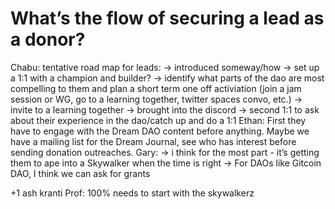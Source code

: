 # What’s the flow of securing a lead as a donor?

Chabu: tentative road map for leads:
→ introduced someway/how 
→ set up a 1:1 with a champion and builder? 
→ identify what parts of the dao are most compelling to them and plan a short term one off activiation (join a jam session or WG, go to a learning together, twitter spaces convo, etc.)
→ invite to a learning together 
→ brought into the discord
→ second 1:1 to ask about their experience in the dao/catch up and do a 1:1
Ethan: First they have to engage with the Dream DAO content before anything. Maybe we have a mailing list for the Dream Journal, see who has interest before sending donation outreaches.
Gary: → i think for the most part - it’s getting them to ape into a Skywalker when the time is right
→ For DAOs like Gitcoin DAO, I think we can ask for grants

+1 ash kranti
Prof: 100% needs to start with the skywalkerz